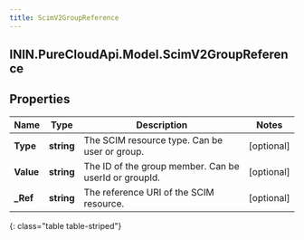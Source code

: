 ```yaml
---
title: ScimV2GroupReference
---
```

## ININ.PureCloudApi.Model.ScimV2GroupReference

## Properties

|Name | Type | Description | Notes|
|------------ | ------------- | ------------- | -------------|
| **Type** | **string** | The SCIM resource type. Can be user or group. | [optional] |
| **Value** | **string** | The ID of the group member. Can be userId or groupId. | [optional] |
| **_Ref** | **string** | The reference URI of the SCIM resource. | [optional] |
{: class="table table-striped"}



